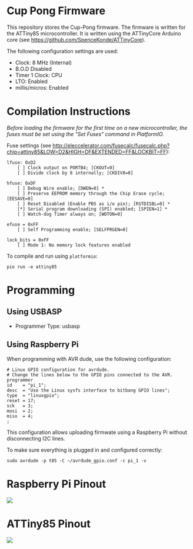 # Cup Pong Firmware

This repository stores the Cup-Pong firmware. The firmware is written for the ATTiny85 microcontroller. It is written using the ATTinyCore Arduino core (see https://github.com/SpenceKonde/ATTinyCore).

The following configuration settings are used:
 - Clock: 8 MHz (Internal)
 - B.O.D Disabled
 - Timer 1 Clock: CPU
 - LTO: Enabled
 - millis/micros: Enabled

# Compilation Instructions
*Before loading the firmware for the first time on a new microcontroller, the fuses must be set using the "Set Fuses" command in PlatformIO.*

Fuse settings (see http://eleccelerator.com/fusecalc/fusecalc.php?chip=attiny85&LOW=D2&HIGH=DF&EXTENDED=FF&LOCKBIT=FF):

    lfuse: 0xD2
        [ ] Clock output on PORTB4; [CKOUT=0]
        [ ] Divide clock by 8 internally; [CKDIV8=0]

    hfuse: 0xDF
        [ ] Debug Wire enable; [DWEN=0] *
        [ ] Preserve EEPROM memory through the Chip Erase cycle; [EESAVE=0]
        [ ] Reset Disabled (Enable PB5 as i/o pin); [RSTDISBL=0] *
        [*] Serial program downloading (SPI) enabled; [SPIEN=1] *
        [ ] Watch-dog Timer always on; [WDTON=0]

    efuse = 0xFF
        [ ] Self Programming enable; [SELFPRGEN=0]

    lock_bits = 0xFF
        [ ] Mode 1: No memory lock features enabled

To compile and run using `platformio`:

    pio run -e attiny85

# Programming

## Using USBASP
 - Programmer Type: usbasp

## Using Raspberry Pi
When programming with AVR dude, use the following configuration:

    # Linux GPIO configuration for avrdude.
    # Change the lines below to the GPIO pins connected to the AVR.
    programmer
    id    = "pi_1";
    desc  = "Use the Linux sysfs interface to bitbang GPIO lines";
    type  = "linuxgpio";
    reset = 17;
    sck   = 3;
    mosi  = 2;
    miso  = 4;
    ;

This configuration allows uploading firmwate using a Raspberry Pi without disconnecting I2C lines.

To make sure everything is plugged in and configured correctly:

    sudo avrdude -p t85 -C ~/avrdude_gpio.conf -c pi_1 -v


# Raspberry Pi Pinout

![](https://cdn.sparkfun.com/assets/learn_tutorials/1/5/9/5/GPIO.png)

# ATTiny85 Pinout

![](https://github.com/SpenceKonde/ATTinyCore/blob/v2.0.0-devThis-is-the-head-submit-PRs-against-this/avr/extras/Pinout_x5.jpg?raw=true)
